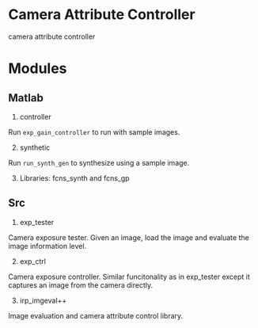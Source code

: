 # Camera Attribute Controller
camera attribute controller

# Modules

## Matlab

1) controller

Run `exp_gain_controller` to run with sample images.

2) synthetic

Run `run_synth_gen` to synthesize using a sample image.

3) Libraries: fcns_synth and fcns_gp

## Src
1) exp_tester

Camera exposure tester. Given an image, load the image and evaluate the image information level.


2) exp_ctrl

Camera exposure controller. Similar funcitonality as in exp_tester except it captures an image from the camera directly.


3) irp_imgeval++

Image evaluation and camera attribute control library.
